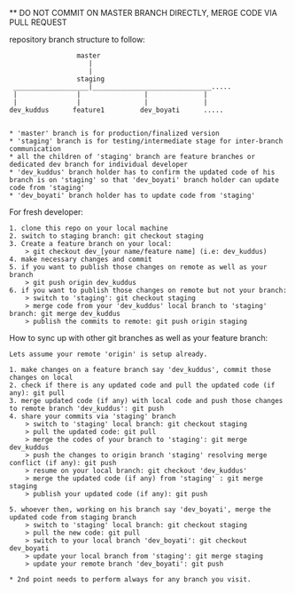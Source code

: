 ** DO NOT COMMIT ON MASTER BRANCH DIRECTLY, MERGE CODE VIA PULL REQUEST

repository branch structure to follow:

                     master
                        |
                        |
                     staging
     ___________________|______________________________.....
     |               |                |              |
     |               |                |              |
    dev_kuddus      feature1         dev_boyati      .....


    * 'master' branch is for production/finalized version
    * 'staging' branch is for testing/intermediate stage for inter-branch communication
    * all the children of 'staging' branch are feature branches or dedicated dev branch for individual developer
    * 'dev_kuddus' branch holder has to confirm the updated code of his branch is on 'staging' so that 'dev_boyati' branch holder can update code from 'staging'
    * 'dev_boyati' branch holder has to update code from 'staging'


For fresh developer:

    1. clone this repo on your local machine
    2. switch to staging branch: git checkout staging
    3. Create a feature branch on your local:
        > git checkout dev_[your name/feature name] (i.e: dev_kuddus)
    4. make necessary changes and commit
    5. if you want to publish those changes on remote as well as your branch
        > git push origin dev_kuddus
    6. if you want to publish those changes on remote but not your branch:
        > switch to 'staging': git checkout staging
        > merge code from your 'dev_kuddus' local branch to 'staging' branch: git merge dev_kuddus
        > publish the commits to remote: git push origin staging

How to sync up with other git branches as well as your feature branch:

	Lets assume your remote 'origin' is setup already.

	1. make changes on a feature branch say 'dev_kuddus', commit those changes on local
	2. check if there is any updated code and pull the updated code (if any): git pull
	3. merge updated code (if any) with local code and push those changes to remote branch 'dev_kuddus': git push
	4. share your commits via 'staging' branch
		> switch to 'staging' local branch: git checkout staging
		> pull the updated code: git pull
		> merge the codes of your branch to 'staging': git merge dev_kuddus
		> push the changes to origin branch 'staging' resolving merge conflict (if any): git push
		> resume on your local branch: git checkout 'dev_kuddus'
		> merge the updated code (if any) from 'staging' : git merge staging
		> publish your updated code (if any): git push

	5. whoever then, working on his branch say 'dev_boyati', merge the updated code from staging branch
		> switch to 'staging' local branch: git checkout staging
		> pull the new code: git pull
		> switch to your local branch 'dev_boyati': git checkout dev_boyati
		> update your local branch from 'staging': git merge staging
		> update your remote branch 'dev_boyati': git push

    * 2nd point needs to perform always for any branch you visit.
